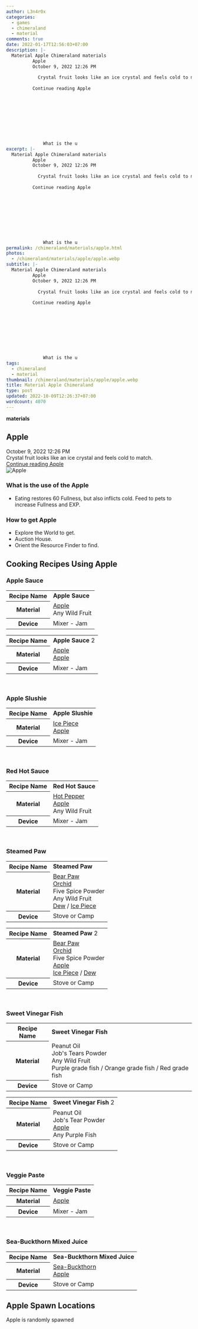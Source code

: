 ```yaml
---
author: L3n4r0x
categories:
  - games
  - chimeraland
  - material
comments: true
date: 2022-01-17T12:56:03+07:00
description: |-
  Material Apple Chimeraland materials
          Apple
          October 9, 2022 12:26 PM
          
            Crystal fruit looks like an ice crystal and feels cold to match.
          
          Continue reading Apple
        
        
          
        
      
      
        
          
            
              What is the u
excerpt: |-
  Material Apple Chimeraland materials
          Apple
          October 9, 2022 12:26 PM
          
            Crystal fruit looks like an ice crystal and feels cold to match.
          
          Continue reading Apple
        
        
          
        
      
      
        
          
            
              What is the u
permalink: /chimeraland/materials/apple.html
photos:
  - /chimeraland/materials/apple/apple.webp
subtitle: |-
  Material Apple Chimeraland materials
          Apple
          October 9, 2022 12:26 PM
          
            Crystal fruit looks like an ice crystal and feels cold to match.
          
          Continue reading Apple
        
        
          
        
      
      
        
          
            
              What is the u
tags:
  - chimeraland
  - material
thumbnail: /chimeraland/materials/apple/apple.webp
title: Material Apple Chimeraland
type: post
updated: 2022-10-09T12:26:37+07:00
wordcount: 4070
---
```


<link
  rel="stylesheet"
  href="https://rawcdn.githack.com/dimaslanjaka/Web-Manajemen/870a349/css/bootstrap-5-3-0-alpha3-wrapper.css"
/>
<section id="bootstrap-wrapper">
  <div data-bs-theme="dark">
    <div
      class="row g-0 border rounded overflow-hidden flex-md-row mb-4 shadow-sm position-relative bg-dark text-light"
    >
      <div class="col p-4 d-flex flex-column position-static">
        <strong class="d-inline-block mb-2 text-success">materials</strong>
        <h2 class="mb-0">Apple</h2>
        <div class="mb-1 text-muted">October 9, 2022 12:26 PM</div>
        <div class="mb-2 border p-1">
          Crystal fruit looks like an ice crystal and feels cold to match.
        </div>
        <a
          href="/chimeraland/materials/apple.html"
          class="stretched-link d-none text-primary"
          >Continue reading Apple</a
        >
      </div>
      <div class="col-auto d-none d-md-block d-lg-block">
        <img
          src="https://www.webmanajemen.com/chimeraland/materials/apple/apple.webp"
          alt="Apple"
        />
      </div>
    </div>
    <div class="row">
      <div class="col-lg-6 col-12 mb-2">
        <div class="card">
          <div class="card-body">
            <h3 class="card-title">What is the use of the Apple</h3>
            <div class="card-text">
              <ul>
                <li>
                  Eating restores 60 Fullness, but also inflicts cold. Feed to
                  pets to increase Fullness and EXP.
                </li>
              </ul>
            </div>
          </div>
        </div>
      </div>
      <div class="col-lg-6 col-12 mb-2">
        <div class="card">
          <div class="card-body">
            <h3 class="card-title">How to get Apple</h3>
            <div class="card-text">
              <ul>
                <li>Explore the World to get.</li>
                <li>Auction House.</li>
                <li>Orient the Resource Finder to find.</li>
              </ul>
            </div>
          </div>
        </div>
      </div>
      <div class="col-12 mb-2">
        <h2 id="cookable">Cooking Recipes Using Apple</h2>
        <div id="recipe-apple-sauce">
          <h3 id="item-apple-sauce">Apple Sauce</h3>
          <div class="mb-2">
            <table class="table">
              <tr>
                <th>Recipe Name</th>
                <td><b>Apple Sauce</b></td>
              </tr>
              <tr>
                <th>Material</th>
                <td>
                  <a
                    class="text-decoration-none text-primary"
                    href="/chimeraland/materials/apple.html"
                    >Apple</a
                  ><br />Any Wild Fruit
                </td>
              </tr>
              <tr>
                <th>Device</th>
                <td>Mixer - Jam</td>
              </tr>
            </table>
          </div>
          <div class="mb-2">
            <table class="table">
              <tr>
                <th>Recipe Name</th>
                <td><b>Apple Sauce</b> 2</td>
              </tr>
              <tr>
                <th>Material</th>
                <td>
                  <a
                    class="text-decoration-none text-primary"
                    href="/chimeraland/materials/apple.html"
                    >Apple</a
                  ><br /><a
                    class="text-decoration-none text-primary"
                    href="/chimeraland/materials/apple.html"
                    >Apple</a
                  >
                </td>
              </tr>
              <tr>
                <th>Device</th>
                <td>Mixer - Jam</td>
              </tr>
            </table>
          </div>
        </div>
        <br />
        <div id="recipe-apple-slushie">
          <h3 id="item-apple-slushie">Apple Slushie</h3>
          <div class="mb-2">
            <table class="table">
              <tr>
                <th>Recipe Name</th>
                <td><b>Apple Slushie</b></td>
              </tr>
              <tr>
                <th>Material</th>
                <td>
                  <a
                    class="text-decoration-none text-primary"
                    href="/chimeraland/materials/ice-piece.html"
                    >Ice Piece</a
                  ><br /><a
                    class="text-decoration-none text-primary"
                    href="/chimeraland/materials/apple.html"
                    >Apple</a
                  >
                </td>
              </tr>
              <tr>
                <th>Device</th>
                <td>Mixer - Jam</td>
              </tr>
            </table>
          </div>
        </div>
        <br />
        <div id="recipe-red-hot-sauce">
          <h3 id="item-red-hot-sauce">Red Hot Sauce</h3>
          <div class="mb-2">
            <table class="table">
              <tr>
                <th>Recipe Name</th>
                <td><b>Red Hot Sauce</b></td>
              </tr>
              <tr>
                <th>Material</th>
                <td>
                  <a
                    class="text-decoration-none text-primary"
                    href="/chimeraland/materials/hot-pepper.html"
                    >Hot Pepper</a
                  ><br /><a
                    class="text-decoration-none text-primary"
                    href="/chimeraland/materials/apple.html"
                    >Apple</a
                  ><br />Any Wild Fruit
                </td>
              </tr>
              <tr>
                <th>Device</th>
                <td>Mixer - Jam</td>
              </tr>
            </table>
          </div>
        </div>
        <br />
        <div id="recipe-steamed-paw">
          <h3 id="item-steamed-paw">Steamed Paw</h3>
          <div class="mb-2">
            <table class="table">
              <tr>
                <th>Recipe Name</th>
                <td><b>Steamed Paw</b></td>
              </tr>
              <tr>
                <th>Material</th>
                <td>
                  <a
                    class="text-decoration-none text-primary"
                    href="/chimeraland/materials/bear-paw.html"
                    >Bear Paw</a
                  ><br /><a
                    class="text-decoration-none text-primary"
                    href="/chimeraland/materials/orchid.html"
                    >Orchid</a
                  ><br />Five Spice Powder<br />Any Wild Fruit<br /><a
                    class="text-decoration-none text-primary"
                    href="/chimeraland/materials/dew.html"
                    >Dew</a
                  ><span> / </span
                  ><a
                    class="text-decoration-none text-primary"
                    href="/chimeraland/materials/ice-piece.html"
                    >Ice Piece</a
                  >
                </td>
              </tr>
              <tr>
                <th>Device</th>
                <td>Stove or Camp</td>
              </tr>
            </table>
          </div>
          <div class="mb-2">
            <table class="table">
              <tr>
                <th>Recipe Name</th>
                <td><b>Steamed Paw</b> 2</td>
              </tr>
              <tr>
                <th>Material</th>
                <td>
                  <a
                    class="text-decoration-none text-primary"
                    href="/chimeraland/materials/bear-paw.html"
                    >Bear Paw</a
                  ><br /><a
                    class="text-decoration-none text-primary"
                    href="/chimeraland/materials/orchid.html"
                    >Orchid</a
                  ><br />Five Spice Powder<br /><a
                    class="text-decoration-none text-primary"
                    href="/chimeraland/materials/apple.html"
                    >Apple</a
                  ><br /><a
                    class="text-decoration-none text-primary"
                    href="/chimeraland/materials/ice-piece.html"
                    >Ice Piece</a
                  ><span> / </span
                  ><a
                    class="text-decoration-none text-primary"
                    href="/chimeraland/materials/dew.html"
                    >Dew</a
                  >
                </td>
              </tr>
              <tr>
                <th>Device</th>
                <td>Stove or Camp</td>
              </tr>
            </table>
          </div>
        </div>
        <br />
        <div id="recipe-sweet-vinegar-fish">
          <h3 id="item-sweet-vinegar-fish">Sweet Vinegar Fish</h3>
          <div class="mb-2">
            <table class="table">
              <tr>
                <th>Recipe Name</th>
                <td><b>Sweet Vinegar Fish</b></td>
              </tr>
              <tr>
                <th>Material</th>
                <td>
                  Peanut Oil<br />Job&#x27;s Tears Powder<br />Any Wild Fruit<br />Purple
                  grade fish<span> / </span>Orange grade fish<span> / </span>Red
                  grade fish
                </td>
              </tr>
              <tr>
                <th>Device</th>
                <td>Stove or Camp</td>
              </tr>
            </table>
          </div>
          <div class="mb-2">
            <table class="table">
              <tr>
                <th>Recipe Name</th>
                <td><b>Sweet Vinegar Fish</b> 2</td>
              </tr>
              <tr>
                <th>Material</th>
                <td>
                  Peanut Oil<br />Job&#x27;s Tear Powder<br /><a
                    class="text-decoration-none text-primary"
                    href="/chimeraland/materials/apple.html"
                    >Apple</a
                  ><br />Any Purple Fish
                </td>
              </tr>
              <tr>
                <th>Device</th>
                <td>Stove or Camp</td>
              </tr>
            </table>
          </div>
        </div>
        <br />
        <div id="recipe-veggie-paste">
          <h3 id="item-veggie-paste">Veggie Paste</h3>
          <div class="mb-2">
            <table class="table">
              <tr>
                <th>Recipe Name</th>
                <td><b>Veggie Paste</b></td>
              </tr>
              <tr>
                <th>Material</th>
                <td>
                  <a
                    class="text-decoration-none text-primary"
                    href="/chimeraland/materials/apple.html"
                    >Apple</a
                  >
                </td>
              </tr>
              <tr>
                <th>Device</th>
                <td>Mixer - Jam</td>
              </tr>
            </table>
          </div>
        </div>
        <br />
        <div id="recipe-sea-buckthorn-mixed-juice">
          <h3 id="item-sea-buckthorn-mixed-juice">Sea-Buckthorn Mixed Juice</h3>
          <div class="mb-2">
            <table class="table">
              <tr>
                <th>Recipe Name</th>
                <td><b>Sea-Buckthorn Mixed Juice</b></td>
              </tr>
              <tr>
                <th>Material</th>
                <td>
                  <a
                    class="text-decoration-none text-primary"
                    href="/chimeraland/materials/sea-buckthorn.html"
                    >Sea-Buckthorn</a
                  ><br /><a
                    class="text-decoration-none text-primary"
                    href="/chimeraland/materials/apple.html"
                    >Apple</a
                  >
                </td>
              </tr>
              <tr>
                <th>Device</th>
                <td>Stove or Camp</td>
              </tr>
            </table>
          </div>
        </div>
      </div>
      <div class="col-12 mb-2">
        <h2>Apple Spawn Locations</h2>
        <p>Apple is randomly spawned</p>
      </div>
    </div>
  </div>
</section>